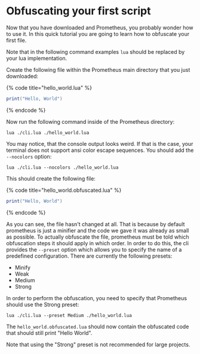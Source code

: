 # Obfuscating your first script

Now that you have downloaded and Prometheus, you probably wonder how to use it. In this quick tutorial you are going to learn how to obfuscate your first file.

Note that in the following command examples `lua` should be replaced by your lua implementation.

Create the following file within the Prometheus main directory that you just downloaded:

{% code title="hello_world.lua" %}
```lua
print("Hello, World")
```
{% endcode %}

Now run the following command inside of the Prometheus directory:

```batch
lua ./cli.lua ./hello_world.lua
```

You may notice, that the console output looks weird. If that is the case, your terminal does not support ansi color escape sequences. You should add the `--nocolors` option:

```batch
lua ./cli.lua --nocolors ./hello_world.lua
```

This should create the following file:

{% code title="hello_world.obfuscated.lua" %}
```lua
print("Hello, World")
```
{% endcode %}

As you can see, the file hasn't changed at all. That is because by default prometheus is just a minifier and the code we gave it was already as small as possible. To actually obfuscate the file, prometheus must be told which obfuscation steps it should apply in which order. In order to do this, the cli provides the `--preset` option which allows you to specify the name of a predefined configuration. There are currently the following presets:

* Minify
* Weak
* Medium
* Strong

In order to perform the obfuscation, you need to specify that Prometheus should use the Strong preset:

```batch
lua ./cli.lua --preset Medium ./hello_world.lua
```

The `hello_world.obfuscated.lua` should now contain the obfuscated code that should still print "Hello World".

Note that using the "Strong" preset is not recommended for large projects.
